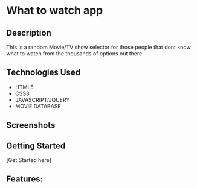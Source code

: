 # What to watch app

## Description
 This is a random Movie/TV show selector for those people that dont know what to watch from the thousands of options out there. 
## Technologies Used
- HTML5
- CSS3
- JAVASCRIPT/JQUERY
- MOVIE DATABASE

## Screenshots


## Getting Started
[Get Started here]

## Features: